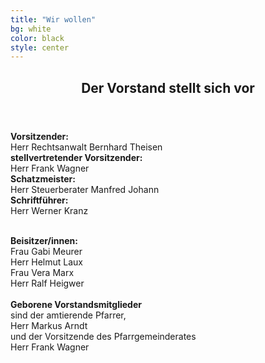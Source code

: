 ```yaml
---
title: "Wir wollen"
bg: white
color: black
style: center
---
```

<section id="one" class="main style1">
  <div class="container">
    <div class="row 150%">
      <div class="6u 12u$(medium)">
        <header class="major">
          <h2>Der Vorstand stellt sich vor</h2>
        </header>
         <p>
         <b>Vorsitzender:</b><br> Herr Rechtsanwalt Bernhard Theisen<br>
         <b>stellvertretender Vorsitzender:</b><br>
          Herr Frank Wagner<br>
         <b>Schatzmeister:</b><br>
          Herr Steuerberater Manfred Johann<br>
        <b>Schriftführer:</b><br>
         Herr Werner Kranz<br>
         </p>
      </div>
      <div class="6u$ 12u$(medium) important(medium)">
        <p>
        <br>
        <b>Beisitzer/innen:</b><br>
        Frau Gabi Meurer<br>
        Herr Helmut Laux<br>
        Frau Vera Marx<br>
        Herr Ralf Heigwer<br><br>        
        <b>Geborene Vorstandsmitglieder</b><br>
        sind der amtierende Pfarrer,<br>
        Herr Markus Arndt 
        <br>und der Vorsitzende des Pfarrgemeinderates<br>
        Herr Frank Wagner
        </p>
      </div>
    </div>
  </div>
</section>